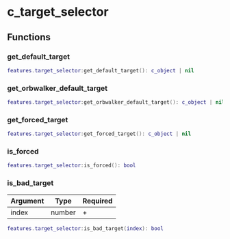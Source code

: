 # c\_target\_selector

## Functions

### get\_default\_target

```lua
features.target_selector:get_default_target(): c_object | nil
```

### get\_orbwalker\_default\_target

```lua
features.target_selector:get_orbwalker_default_target(): c_object | nil
```

### get\_forced\_target

```lua
features.target_selector:get_forced_target(): c_object | nil
```

### is\_forced

```lua
features.target_selector:is_forced(): bool
```

### is\_bad\_target

| Argument | Type   | Required |
| -------- | ------ | -------- |
| index    | number | +        |

```lua
features.target_selector:is_bad_target(index): bool
```
